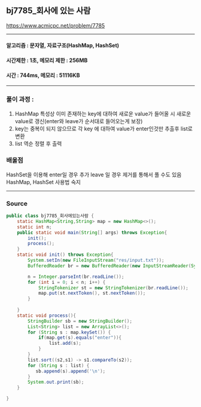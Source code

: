 ## bj7785_회사에 있는 사람 

https://www.acmicpc.net/problem/7785

---
#### 알고리즘 : 문자열, 자료구조(HashMap, HashSet)
#### 시간제한 : 1초, 메모리 제한 : 256MB
#### 시간 : 744ms, 메모리 : 51116KB
---
### 풀이 과정 : 
1. HashMap 특성상 이미 존재하는 key에 대하여 새로운 value가 들어올 시 새로운 value로 갱신(enter와 leave가 순서대로 들어오는게 보장)
2. key는 중복이 되지 않으므로 각 key 에 대하여 value가 enter인것만 추출후 list로 변환
3. list 역순 정렬 후 출력
### 배울점
HashSet을 이용해 enter일 경우 추가 leave 일 경우 제거를 통해서 풀 수도 있음 <br>
HashMap, HashSet 사용법 숙지 

----
### Source
```java
public class bj7785_회사에있는사람 {
    static HashMap<String,String> map = new HashMap<>();
    static int n;
    public static void main(String[] args) throws Exception{
        init();
        process();
    }
    static void init() throws Exception{
        System.setIn(new FileInputStream("res/input.txt"));
        BufferedReader br = new BufferedReader(new InputStreamReader(System.in));

        n = Integer.parseInt(br.readLine());
        for (int i = 0; i < n; i++) {
            StringTokenizer st = new StringTokenizer(br.readLine());
            map.put(st.nextToken(), st.nextToken());
        }
        
    }
    static void process(){
        StringBuilder sb = new StringBuilder();
        List<String> list = new ArrayList<>();
        for (String s : map.keySet()) {
            if(map.get(s).equals("enter")){
                list.add(s);
            }
        }
        list.sort((s2,s1) -> s1.compareTo(s2));
        for (String s : list) {
           sb.append(s).append('\n');
        }
        System.out.print(sb);
    }

}

```
